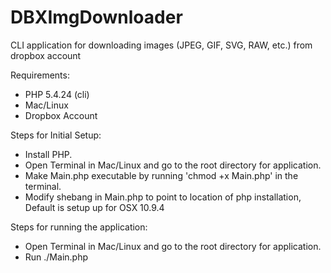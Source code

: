 DBXImgDownloader
================

CLI application for downloading images (JPEG, GIF, SVG, RAW, etc.) from dropbox account

Requirements:
- PHP 5.4.24 (cli)
- Mac/Linux
- Dropbox Account

Steps for Initial Setup:
- Install PHP.
- Open Terminal in Mac/Linux and go to the root directory for application.
- Make Main.php executable by running 'chmod +x Main.php' in the terminal.
- Modify shebang in Main.php to point to location of php installation, Default is setup up for OSX 10.9.4

Steps for running the application:
- Open Terminal in Mac/Linux and go to the root directory for application.
- Run ./Main.php
